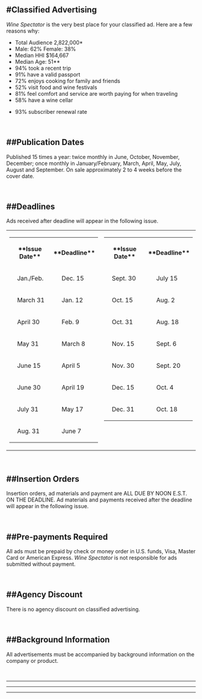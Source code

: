 
#Classified Advertising
---

*Wine Spectator* is the very best place for your classified ad. Here are a few reasons why:

- Total Audience 2,822,000*
- Male: 62% Female: 38%
- Median HHI $164,667
- Median Age: 51**
- 94% took a recent trip
- 91% have a valid passport
- 72% enjoys cooking for family and friends
- 52% visit food and wine festivals
- 81% feel comfort and service are worth paying for when traveling
- 58% have a wine cellar
<!-- Fully paid circulation, audited by ABC, has grown steadily, increasing by 30% since 2000*** -->
- 93% subscriber renewal rate


<!-- <small>* MRI Fall 2013 Survey HHI $100k+</small><br />
<small>** 2013 Ipos Affluent Survey USA, HHI $100k+</small> -->

<br />

##Publication Dates
---

Published 15 times a year: twice monthly in June, October, November, December; once monthly in January/February, March, April, May, 
July, August and September. On sale approximately 2 to 4 weeks before the cover date.

<br />

##Deadlines
---

Ads received after deadline will appear in the following issue.

<table align="center" width="100%" border="0" cellspacing="0" cellpadding="0" style="border:none;">
<tr>
	<td valign="top" width="50%" style="border:none;">
		<table width="100%" border="0" cellspacing="0" cellpadding="0" id="calender">
		<tr>
			<th width="50%"><p class="title">**Issue Date**</p></th>
			<th width="50%"><p class="title">**Deadline**</p></th>
		</tr>
		<tr>
			<td><p>&nbsp;&nbsp; Jan./Feb.</p></td>
			<td><p>&nbsp;&nbsp;&nbsp;&nbsp; Dec. 15</p></td>
		</tr>
		<tr>
			<td><p>&nbsp;&nbsp; March 31</p></td>
			<td><p>&nbsp;&nbsp;&nbsp;&nbsp; Jan. 12</p></td>
		</tr>
		<tr>
			<td><p>&nbsp;&nbsp; April 30</p></td>
			<td><p>&nbsp;&nbsp;&nbsp;&nbsp; Feb. 9</p></td>
		</tr>
		<tr>
			<td><p>&nbsp;&nbsp; May 31</p></td>
			<td><p>&nbsp;&nbsp;&nbsp;&nbsp; March 8</p></td>
		</tr>
		<tr>
			<td><p>&nbsp;&nbsp; June 15</p></td>
			<td><p>&nbsp;&nbsp;&nbsp;&nbsp; April 5</p></td>
		</tr>
		<tr>
			<td><p>&nbsp;&nbsp; June 30</p></td>
			<td><p>&nbsp;&nbsp;&nbsp;&nbsp; April 19</p></td>
		</tr>
		<tr>
			<td><p>&nbsp;&nbsp; July 31</p></td>
			<td><p>&nbsp;&nbsp;&nbsp;&nbsp; May 17</p></td>
            </tr>
            <tr>
                <td><p>&nbsp;&nbsp; Aug. 31</p></td>
                <td><p>&nbsp;&nbsp;&nbsp;&nbsp; June 7</p></td>
            </tr>
		</table>
	</td>
	<td valign="top" width="50%" style="border:none;">
		<table width="100%" border="0" cellspacing="0" cellpadding="0" id="calender">
		<tr>
			<th width="50%"><p class="title">**Issue Date**</p></th>
			<th width="50%"><p class="title">**Deadline**</p></th>
		</tr>
		<tr>
			<td><p>&nbsp;&nbsp; Sept. 30</p></td>
			<td><p>&nbsp;&nbsp;&nbsp;&nbsp; July 15</p></td>
		</tr>
		<tr>
			<td><p>&nbsp;&nbsp; Oct. 15</p></td>
			<td><p>&nbsp;&nbsp;&nbsp;&nbsp; Aug. 2</p></td>
		</tr>
		<tr>
			<td><p>&nbsp;&nbsp; Oct. 31</p></td>
			<td><p>&nbsp;&nbsp;&nbsp;&nbsp; Aug. 18</p></td>
		</tr>
		<tr>
			<td><p>&nbsp;&nbsp; Nov. 15 </p></td>
			<td><p>&nbsp;&nbsp;&nbsp;&nbsp; Sept. 6</p></td>
		</tr>
		<tr>
			<td><p>&nbsp;&nbsp; Nov. 30 </p></td>
			<td><p>&nbsp;&nbsp;&nbsp;&nbsp; Sept. 20</p></td>
		</tr>
		<tr>
			<td><p>&nbsp;&nbsp; Dec. 15 </p></td>
			<td><p>&nbsp;&nbsp;&nbsp;&nbsp; Oct. 4</p></td>
		</tr>
		<tr>
			<td><p>&nbsp;&nbsp; Dec. 31</p></td>
			<td><p>&nbsp;&nbsp;&nbsp;&nbsp; Oct. 18</p></td>
		</tr>
		</table>
	</td>
</tr>
</table>

<br />

##Insertion Orders
---

Insertion orders, ad materials and payment are ALL DUE BY NOON E.S.T. ON THE DEADLINE. Ad materials and payments received after the 
deadline will appear in the following issue.

<br />

##Pre-payments Required
---

All ads must be prepaid by check or money order in U.S. funds, Visa, Master Card or American Express. *Wine Spectator* is not 
responsible for ads submitted without payment.

<br />

##Agency Discount
---

There is no agency discount on classified advertising.

<br />

<!-- <img src="/images/ws/ws-text75.gif" width="96" height="17" border="0" class="h2"> --- Available at a per-insertion charge of $25. Responses will be forwarded unopened weekly.<br /> -->

##Background Information
---

All advertisements must be accompanied by background information on the company or product.

<br />

<!-- ##Display Classified Rates -->
---

<!-- Effective with the January/February 2014 Issue<br />First page premium: 10%

<table align="center" width="100%" border="0" cellspacing="0" cellpadding="0">
<tr>
	<th colspan="3"><p style="margin:0 0 0 10px;">**Per Column Inch**</p></th>
</tr>
<tr>
	<td><p>1x</p></td>
	<td><p>$780</p></td>
	<td><p>All rates are per insertion</p></td>
</tr>
	<td><p>4x</p></td>
	<td><p>$750</p></td>
	<td>&nbsp;</td>
</tr>
<tr>
	<td><p>10x</p></td>
	<td><p>$710</p></td>
	<td><p>&nbsp;</p></td>
</tr>
<tr>
	<td><p>15x(annual)</p></td>
	<td><p>$625</p></td>
	<td><p>Digital files only. Preferred file format: PDF</p></td>
</tr>
<tr>
	<th colspan="3"><p style="margin:0 0 0 10px;">**Column Width**</p></th>
</tr>
<tr>
	<td><p>1 column </p></td>
	<td><p>2 5/8" wide</p></td>
	<td>&nbsp;</td>
</tr>
<tr>
	<td valign="top"><p>2 columns</p></td>
	<td valign="top"><p>5 5/8" wide</p></td>
	<td><p>Maximum size allowed in classified is 10 column</p></td>
</tr>
<tr>	
	<td valign="top"><p>3 columns</p></td>
	<td valign="top"><p>8 5/8" wide</p></td>
	<td valign="top"><p>inches (1 column by 10" or 2 columns by 5")</p></td>
</tr>
</table>

<br /> -->

<!-- ##Non-Display Classified Rates -->
---

<!-- Effective with the January/February 2013 Issue<

**Single Insertion**<br />
$460 up to and including 30 words. Each word over 30 add $5 (Abbreviations, phone numbers, box numbers, zip codes, e-mail addresses, 
web addresses each count as one word)

**Multiple Insertion Discounts**<br />			
4 Insertions: $1,680 / first 30 words ($420 each)<br />			
10 Insertions: $3,750 / first 30 words ($375 each)<br />			
One Year (15 Insertions): $5,325/ first 30 words ($355 each)<br />
For multiple orders, each word over 30 is an additional $5 per word, per insertion.<br />	 -->

<!-- ##Categories for Non-Display Classified -->
---

<!-- Announcements, Auctions, Business Opportunities, Fine Dining, For Sale, Gourmet Products, Help Wanted, Organizations, Positions Wanted, 
Real Estate, Special Events, Wanted, Wine Accessories, Wine Appraisers, Wine Art, Wine Books, Wine Cellar Transportation, Wine Country Lodging, 
Wine Newsletters, Wine Packaging, Wine Schools, Wine Software, Wine Storage Facilities, Wine Storage Systems, Wine Tours, Wine Videos -->
